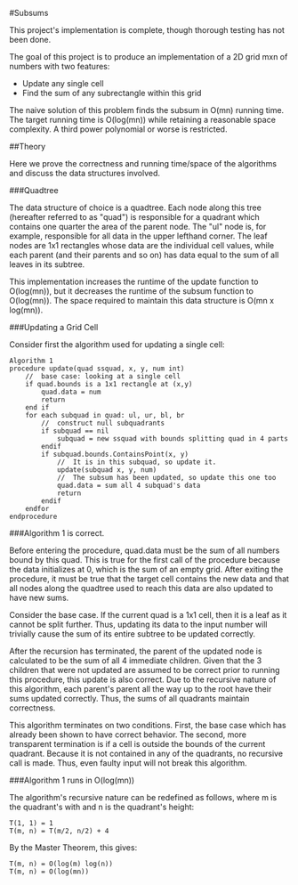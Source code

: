 #Subsums

This project's implementation is complete, though thorough testing has not been done.


The goal of this project is to produce an implementation of a 2D grid mxn of numbers with two features:

- Update any single cell
- Find the sum of any subrectangle within this grid

The naive solution of this problem finds the subsum in O(mn) running time. The target running time is O(log(mn)) while retaining a reasonable space complexity. A third power polynomial or worse is restricted.


##Theory

Here we prove the correctness and running time/space of the algorithms and discuss the data structures involved.

###Quadtree

The data structure of choice is a quadtree. Each node along this tree (hereafter referred to as "quad") is responsible for a quadrant which contains one quarter the area of the parent node. The "ul" node is, for example, responsible for all data in the upper lefthand corner. The leaf nodes are 1x1 rectangles whose data are the individual cell values, while each parent (and their parents and so on) has data equal to the sum of all leaves in its subtree.

This implementation increases the runtime of the update function to O(log(mn)), but it decreases the runtime of the subsum function to O(log(mn)). The space required to maintain this data structure is O(mn x log(mn)).

###Updating a Grid Cell

Consider first the algorithm used for updating a single cell:

    Algorithm 1
    procedure update(quad ssquad, x, y, num int)
        //  base case: looking at a single cell
        if quad.bounds is a 1x1 rectangle at (x,y)
            quad.data = num
            return
        end if
        for each subquad in quad: ul, ur, bl, br
            //  construct null subquadrants
            if subquad == nil
                subquad = new ssquad with bounds splitting quad in 4 parts
            endif
            if subquad.bounds.ContainsPoint(x, y)
                //  It is in this subquad, so update it.
                update(subquad x, y, num)
                //  The subsum has been updated, so update this one too
                quad.data = sum all 4 subquad's data
                return
            endif
        endfor
    endprocedure

###Algorithm 1 is correct.

Before entering the procedure, quad.data must be the sum of all numbers bound by this quad. This is true for the first call of the procedure because the data initializes at 0, which is the sum of an empty grid. After exiting the procedure, it must be true that the target cell contains the new data and that all nodes along the quadtree used to reach this data are also updated to have new sums.

Consider the base case. If the current quad is a 1x1 cell, then it is a leaf as it cannot be split further. Thus, updating its data to the input number will trivially cause the sum of its entire subtree to be updated correctly.

After the recursion has terminated, the parent of the updated node is calculated to be the sum of all 4 immediate children. Given that the 3 children that were not updated are assumed to be correct prior to running this procedure, this update is also correct. Due to the recursive nature of this algorithm, each parent's parent all the way up to the root have their sums updated correctly. Thus, the sums of all quadrants maintain correctness.

This algorithm terminates on two conditions. First, the base case which has already been shown to have correct behavior. The second, more transparent termination is if a cell is outside the bounds of the current quadrant. Because it is not contained in any of the quadrants, no recursive call is made. Thus, even faulty input will not break this algorithm.

###Algorithm 1 runs in O(log(mn))

The algorithm's recursive nature can be redefined as follows, where m is the quadrant's with and n is the quadrant's height:

    T(1, 1) = 1
    T(m, n) = T(m/2, n/2) + 4

By the Master Theorem, this gives:

    T(m, n) = O(log(m) log(n))
    T(m, n) = O(log(mn))

